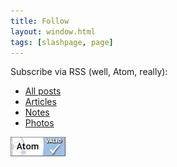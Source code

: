 ```yaml
---
title: Follow
layout: window.html
tags: [slashpage, page]
---
```


Subscribe via RSS (well, Atom, really):

- [All posts](/feed.xml)
- [Articles](/feed-articles.xml)
- [Notes](/feed-notes.xml)
- [Photos](/feed-photos.xml)

<div class="reply-buttons">
    <a class="link-button" href="http://validator.w3.org/feed/check.cgi?url=https%3A//cobb.land/feed.xml">
        <img src="/images/valid-atom.png" alt="[Valid Atom 1.0]" height="31" width="88">
    </a>
</div>